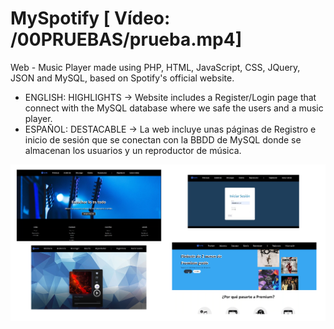 # MySpotify [ Vídeo: /00PRUEBAS/prueba.mp4]
Web - Music Player made using PHP, HTML, JavaScript, CSS, JQuery, JSON and MySQL, based on Spotify's official website. 
- ENGLISH: HIGHLIGHTS -> Website includes a Register/Login page that connect with the MySQL database where we safe the users and a music player.
- ESPAÑOL: DESTACABLE -> La web incluye unas páginas de Registro e inicio de sesión que se conectan con la BBDD de MySQL donde se almacenan los usuarios y un reproductor de música.

![Image text](https://github.com/zgb15/MySpotify/blob/master/00PRUEBAS/spotifymd.png)
